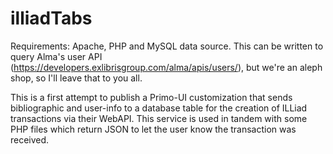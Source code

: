 # illiadTabs

Requirements: Apache, PHP and MySQL data source.  This can be written to query Alma's user API (https://developers.exlibrisgroup.com/alma/apis/users/), but we're an aleph shop, so I'll leave that to you all.

This is a first attempt to publish a Primo-UI customization that sends bibliographic and user-info to a database table for the creation of ILLiad transactions via their WebAPI.  This service is used in tandem with some PHP files which return JSON to let the user know the transaction was received.
